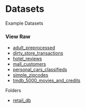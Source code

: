 # Datasets

Example Datasets


### View Raw

- [adult_preprocessed](https://raw.githubusercontent.com/yemrekarakas/datasets/main/adult_preprocessed.csv)
- [dirty_store_transactions](https://raw.githubusercontent.com/yemrekarakas/datasets/main/dirty_store_transactions.csv)
- [hotel_reviews](https://raw.githubusercontent.com/yemrekarakas/datasets/main/hotel_reviews.csv.gz)
- [mall_customers](https://raw.githubusercontent.com/yemrekarakas/datasets/main/mall_customers.csv)
- [personal_cars_classifieds](https://github.com/yemrekarakas/datasets/raw/main/personal_cars_classifieds.zip)
- [simple_zipcodes](https://raw.githubusercontent.com/yemrekarakas/datasets/main/simple_zipcodes.csv)
- [tmdb_5000_movies_and_credits](https://github.com/yemrekarakas/datasets/raw/main/tmdb_5000_movies_and_credits.zip)

Folders
- [retail_db](https://downgit.github.io/#/home?url=https://github.com/yemrekarakas/datasets/tree/main/retail_db)
